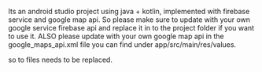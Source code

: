 Its an android studio project using java + kotlin, implemented with firebase service and google map api.
So please make sure to update with your own google service firebase api and replace it in to the project folder if you want to use it. 
ALSO please update with your own google map api in the google_maps_api.xml file you can find under app/src/main/res/values.

so to files needs to be replaced.
